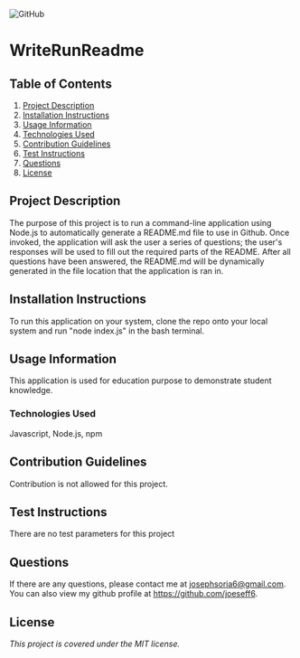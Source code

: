 
![GitHub](https://img.shields.io/github/license/joeseff6/writereadme)

# WriteRunReadme

## Table of Contents

1. [Project Description](#project-description)
2. [Installation Instructions](#installation-instructions)
3. [Usage Information](#usage-information)
4. [Technologies Used](#technologies-used)
5. [Contribution Guidelines](#contribution-guidelines)
6. [Test Instructions](#test-instructions)
7. [Questions](#questions)
8. [License](#license)

## Project Description

The purpose of this project is to run a command-line application using Node.js to automatically generate a README.md file to use in Github. Once invoked, the application will ask the user a series of questions; the user's responses will be used to fill out the required parts of the README. After all questions have been answered, the README.md will be dynamically generated in the file location that the application is ran in.

## Installation Instructions

To run this application on your system, clone the repo onto your local system and run "node index.js" in the bash terminal.

## Usage Information 

This application is used for education purpose to demonstrate student knowledge.

### Technologies Used

Javascript, Node.js, npm

## Contribution Guidelines

Contribution is not allowed for this project.

## Test Instructions

There are no test parameters for this project

## Questions

If there are any questions, please contact me at josephsoria6@gmail.com. You can also view
my github profile at https://github.com/joeseff6.

## License 

_This project is covered under the MIT license._

